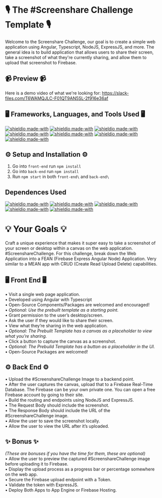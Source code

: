# 🎙 The #Screenshare Challenge Template 🎙

Welcome to the Screenshare Challenge, our goal is to create a simple web application using Angular, Typescript, NodeJS, ExpressJS, and more. The general idea is to build application that allows users to share their screen, take a screenshot of what they're currently sharing, and allow them to upload that screenshot to Firebase.

## 📹 Preview 📹

Here is a demo video of what we're looking for:
https://slack-files.com/T6WAMQJLC-F01QT9AN5SL-2f916e36af

## 🖥 Frameworks, Languages, and Tools Used 🖥

[![shieldio made-with](https://img.shields.io/badge/TypeScript-black?logo=typescript&style=for-the-badge)](https://www.typescriptlang.org/)
[![shieldio made-with](https://img.shields.io/badge/Angular-black?logo=angular&style=for-the-badge)]()
[![shieldio made-with](https://img.shields.io/badge/NodeJS-black?logo=node.js&style=for-the-badge)](https://nodejs.org/)
[![shieldio made-with](https://img.shields.io/badge/Firebase-black?logo=firebase&style=for-the-badge)]()
[![shieldio made-with](https://img.shields.io/badge/NPM-black?logo=npm&style=for-the-badge)](https://www.npmjs.com/)
[![shieldio made-with](https://img.shields.io/badge/Visual%20Studio%20Code-blue?logoColor=white&logo=visual-studio-code&style=for-the-badge)](https://code.visualstudio.com/)
[![shieldio made-with](https://img.shields.io/badge/FireFox-blue?logoColor=white&logo=firefox&style=for-the-badge)](https://firefox.com/)

## ⚙ Setup and Installation ⚙

1. Go into `front-end` run `npm install`
2. Go into `back-end` run `npm install`
3. Run `npm start` in both `front-end\` and `back-end\`

## Dependences Used

[![shieldio made-with](https://img.shields.io/badge/bootstrap-4.5.3-brown)]()
[![shieldio made-with](https://img.shields.io/badge/express-4.17.1-brown)]()
[![shieldio made-with](https://img.shields.io/badge/cors-2.8.5-brown)]()
[![shieldio made-with](https://img.shields.io/badge/body%20parser-1.19.0-brown)]()
[![shieldio made-with](https://img.shields.io/badge/firebase-7.24.0-brown)]()

# 💡 Your Goals 💡

Craft a unique experience that makes it super easy to take a screenshot of your screen or desktop within a canvas on the web application. #ScreenshareChallenge. For this challenge, break down the Web Application into a FEAN (Firebase Express Angular Node) Application. Very similar to a MEAN app with CRUD (Create Read Upload Delete) capabilities.

## 🖥️ Front End 🖥️

• Visit a single web page application.  
• Developed using Angular with Typescript  
• Open-Source Components/Packages are welcomed and encouraged!  
• _Optional: Use the prebuilt template as a starting point._  
• Grant permission to the user’s desktop/screen.  
• Ask the user if they would like to share their screen.  
• View what they’re sharing in the web application.  
• _Optional: The Prebuilt Template has a canvas as a placeholder to view what you’re sharing._  
• Click a button to capture the canvas as a screenshot.  
• _Optional: The Prebuild Template has a button as a placeholder in the UI._  
• Open-Source Packages are welcomed!

## ⚙️ Back End ⚙️

• Upload the #ScreenshareChallenge Image to a backend point.  
• After the user captures the canvas, upload that to a Firebase Real-Time Database. The Firebase can be your own private one. You can open a free Firebase account by going to their site.  
• Build the routing and endpoints using NodeJS and ExpressJS.  
• The Request Body should include the screenshot.  
• The Response Body should include the URL of the #ScreenshareChallenge image.  
• Allow the user to save the screenshot locally.  
• Allow the user to view the URL after it’s uploaded.

## ✨ Bonus ✨

_(These are bonuses if you have the time for them, these are optional)_  
• Allow the user to preview the captured #ScreenshareChallenge image before uploading it to Firebase.  
• Display the upload process as a progress bar or percentage somewhere on the web app.  
• Secure the Firebase upload endpoint with a Token.  
• Validate the token with ExpressJS.  
• Deploy Both Apps to App Engine or Firebase Hosting.
